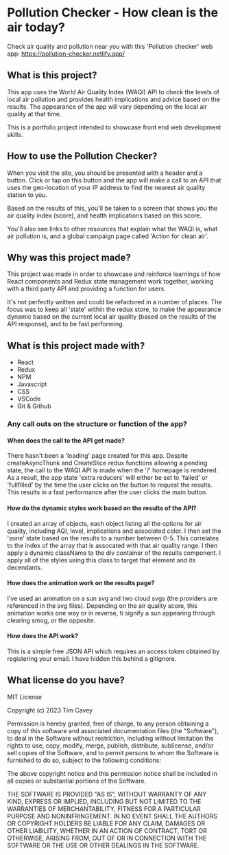 # Pollution Checker - How clean is the air today?

Check air quality and pollution near you with this 'Pollution checker' web app: https://pollution-checker.netlify.app/ 

## What is this project?

This app uses the World Air Quality Index (WAQI) API to check the levels of local air pollution and provides health implications and advice based on the results. The appearance of the app will vary depending on the local air quality at that time. 

This is a portfolio project intended to showcase front end web development skills.

## How to use the Pollution Checker?

When you visit the site, you should be presented with a header and a button. Click or tap on this button and the app will make a call to an API that uses the geo-location of your IP address to find the nearest air quality station to you. 

Based on the results of this, you'll be taken to a screen that shows you the air quality index (score), and health implications based on this score.

You'll also see links to other resources that explain what the WAQI is, what air pollution is, and a global campaign page called 'Action for clean air'.

## Why was this project made?

This project was made in order to showcase and reinforce learnings of how React components and Redux state management work together, working with a third party API and providing a function for users.

It's not perfectly written and could be refactored in a number of places. The focus was to keep all 'state' within the redux store, to make the appearance dynamic based on the current local air quality (based on the results of the API response), and to be fast performing.

## What is this project made with?

- React
- Redux
- NPM
- Javascript
- CSS
- VSCode
- Git & Github

### Any call outs on the structure or function of the app?

#### When does the call to the API get made?

There hasn't been a 'loading' page created for this app. Despite createAsyncThunk and CreateSlice redux functions allowing a pending state, the call to the WAQI API is made when the '/' homepage is rendered. As a result, the app state 'extra reducers' will either be set to 'failed' or 'fullfilled' by the time the user clicks on the button to request the results. This results in a fast performance after the user clicks the main button. 

#### How do the dynamic styles work based on the results of the API?

I created an array of objects, each object listing all the options for air quality, including AQI, level, implications and associated color. I then set the 'zone' state based on the results to a number between 0-5. This correlates to the index of the array that is assocated with that air quality range. I then apply a dynamic className to the div container of the results component. I apply all of the styles using this class to target that element and its decendants. 

#### How does the animation work on the results page?

I've used an animation on a sun svg and two cloud svgs (the providers are referenced in the svg files). Depending on the air quality score, this animation works one way or in reverse, ti signify a sun appearing through clearing smog, or the opposite. 

#### How does the API work?

This is a simple free JSON API which requires an access token obtained by registering your email. I have hidden this behind a gitignore.

## What license do you have?

MIT License

Copyright (c) 2023 Tim Cavey

Permission is hereby granted, free of charge, to any person obtaining a copy of this software and associated documentation files (the "Software"), to deal in the Software without restriction, including without limitation the rights to use, copy, modify, merge, publish, distribute, sublicense, and/or sell copies of the Software, and to permit persons to whom the Software is furnished to do so, subject to the following conditions:

The above copyright notice and this permission notice shall be included in all copies or substantial portions of the Software.

THE SOFTWARE IS PROVIDED "AS IS", WITHOUT WARRANTY OF ANY KIND, EXPRESS OR IMPLIED, INCLUDING BUT NOT LIMITED TO THE WARRANTIES OF MERCHANTABILITY, FITNESS FOR A PARTICULAR PURPOSE AND NONINFRINGEMENT. IN NO EVENT SHALL THE AUTHORS OR COPYRIGHT HOLDERS BE LIABLE FOR ANY CLAIM, DAMAGES OR OTHER LIABILITY, WHETHER IN AN ACTION OF CONTRACT, TORT OR OTHERWISE, ARISING FROM, OUT OF OR IN CONNECTION WITH THE SOFTWARE OR THE USE OR OTHER DEALINGS IN THE SOFTWARE.
